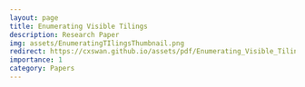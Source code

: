 ```yaml
---
layout: page
title: Enumerating Visible Tilings
description: Research Paper 
img: assets/EnumeratingTIlingsThumbnail.png
redirect: https://cxswan.github.io/assets/pdf/Enumerating_Visible_Tilings.pdf
importance: 1
category: Papers
---
```

